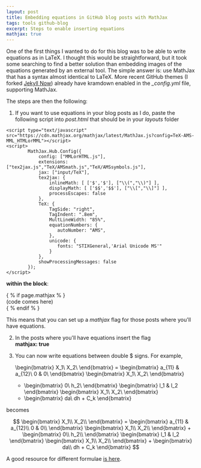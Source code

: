 ```yaml
---
layout: post
title: Embedding equations in GitHub blog posts with MathJax
tags: tools github-blog
excerpt: Steps to enable inserting equations
mathjax: true
---
```


One of the first things I wanted to do for this blog was to be able to write equations as in LaTeX. I thought this would be straightforward, but it took some searching to find a better solution than embedding images of the equations generated by an external tool.
The simple answer is: use MathJax that has a syntax almost identical to LaTeX. More recent GitHub themes (I forked [Jekyll Now](https://github.com/barryclark/jekyll-now)) already have kramdown enabled in the *\_config.yml* file, supporting MathJax.  

The steps are then the following:  

1) If you want to use equations in your blog posts as I do, paste the following script into *post.html* that should be in your *layouts* folder

```
<script type="text/javascript" src="https://cdn.mathjax.org/mathjax/latest/MathJax.js?config=TeX-AMS-MML_HTMLorMML"></script>
<script>
        MathJax.Hub.Config({
            config: ["MMLorHTML.js"],
            extensions: ["tex2jax.js","TeX/AMSmath.js","TeX/AMSsymbols.js"],
            jax: ["input/TeX"],
            tex2jax: {
                inlineMath: [ ['$','$'], ["\\(","\\)"] ],
                displayMath: [ ['$$','$$'], ["\\[","\\]"] ],
                processEscapes: false
            },
            TeX: {
                TagSide: "right",
                TagIndent: ".8em",
                MultLineWidth: "85%",
                equationNumbers: {
                   autoNumber: "AMS",
                },
                unicode: {
                   fonts: "STIXGeneral,'Arial Unicode MS'"
                }
            },
            showProcessingMessages: false
        });
</script>
```
**within the block**:  

\{ % if page.mathjax % \}  
\(code comes here\)  
\{ % endif % \}

This means that you can set up a *mathjax* flag for those posts where you'll have equations.  

2) In the posts where you'll have equations insert the flag  
**mathjax: true**

3) You can now write equations between double \$ signs. For example,

    \begin{bmatrix} X_1\\ X_2\\ \end{bmatrix} = \begin{bmatrix} a_{11} & a_{12}\\ 0 & 0\\ \end{bmatrix} \begin{bmatrix} X_1\\ X_2\\ \end{bmatrix}
    + \begin{bmatrix} 0\\ h_2\\ \end{bmatrix} \begin{bmatrix} l_1 & l_2 \end{bmatrix} \begin{bmatrix} X_1\\ X_2\\ \end{bmatrix}
    + \begin{bmatrix} da\\ dh + C_k \end{bmatrix}  

becomes

$$
    \begin{bmatrix} X_1\\ X_2\\ \end{bmatrix} = \begin{bmatrix} a_{11} & a_{12}\\ 0 & 0\\ \end{bmatrix}
    \begin{bmatrix} X_1\\ X_2\\ \end{bmatrix} + \begin{bmatrix} 0\\ h_2\\ \end{bmatrix}
    \begin{bmatrix} l_1 & l_2 \end{bmatrix} \begin{bmatrix} X_1\\ X_2\\ \end{bmatrix}
    + \begin{bmatrix} da\\ dh + C_k \end{bmatrix}  
$$

A good resource for different formulae [is here](https://math.meta.stackexchange.com/questions/5020/mathjax-basic-tutorial-and-quick-reference).
